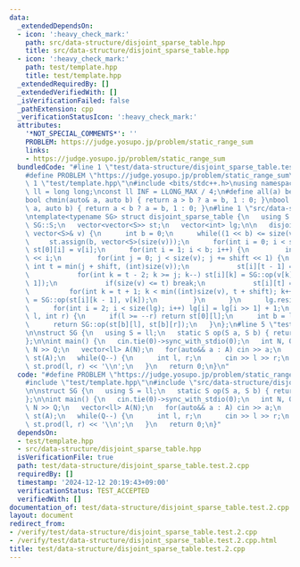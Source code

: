 ```yaml
---
data:
  _extendedDependsOn:
  - icon: ':heavy_check_mark:'
    path: src/data-structure/disjoint_sparse_table.hpp
    title: src/data-structure/disjoint_sparse_table.hpp
  - icon: ':heavy_check_mark:'
    path: test/template.hpp
    title: test/template.hpp
  _extendedRequiredBy: []
  _extendedVerifiedWith: []
  _isVerificationFailed: false
  _pathExtension: cpp
  _verificationStatusIcon: ':heavy_check_mark:'
  attributes:
    '*NOT_SPECIAL_COMMENTS*': ''
    PROBLEM: https://judge.yosupo.jp/problem/static_range_sum
    links:
    - https://judge.yosupo.jp/problem/static_range_sum
  bundledCode: "#line 1 \"test/data-structure/disjoint_sparse_table.test.2.cpp\"\n\
    #define PROBLEM \"https://judge.yosupo.jp/problem/static_range_sum\"\n\n#line\
    \ 1 \"test/template.hpp\"\n#include <bits/stdc++.h>\nusing namespace std;\nusing\
    \ ll = long long;\nconst ll INF = LLONG_MAX / 4;\n#define all(a) begin(a), end(a)\n\
    bool chmin(auto& a, auto b) { return a > b ? a = b, 1 : 0; }\nbool chmax(auto&\
    \ a, auto b) { return a < b ? a = b, 1 : 0; }\n#line 1 \"src/data-structure/disjoint_sparse_table.hpp\"\
    \ntemplate<typename SG> struct disjoint_sparse_table {\n   using S = typename\
    \ SG::S;\n   vector<vector<S>> st;\n   vector<int> lg;\n\n   disjoint_sparse_table(const\
    \ vector<S>& v) {\n      int b = 0;\n      while((1 << b) <= size(v)) b++;\n \
    \     st.assign(b, vector<S>(size(v)));\n      for(int i = 0; i < size(v); i++)\
    \ st[0][i] = v[i];\n      for(int i = 1; i < b; i++) {\n         int shift = 1\
    \ << i;\n         for(int j = 0; j < size(v); j += shift << 1) {\n           \
    \ int t = min(j + shift, (int)size(v));\n            st[i][t - 1] = v[t - 1];\n\
    \            for(int k = t - 2; k >= j; k--) st[i][k] = SG::op(v[k], st[i][k +\
    \ 1]);\n            if(size(v) <= t) break;\n            st[i][t] = v[t];\n  \
    \          for(int k = t + 1; k < min((int)size(v), t + shift); k++) st[i][k]\
    \ = SG::op(st[i][k - 1], v[k]);\n         }\n      }\n      lg.resize(1 << b);\n\
    \      for(int i = 2; i < size(lg); i++) lg[i] = lg[i >> 1] + 1;\n   }\n   S prod(int\
    \ l, int r) {\n      if(l >= --r) return st[0][l];\n      int b = lg[l ^ r];\n\
    \      return SG::op(st[b][l], st[b][r]);\n   }\n};\n#line 5 \"test/data-structure/disjoint_sparse_table.test.2.cpp\"\
    \n\nstruct SG {\n   using S = ll;\n   static S op(S a, S b) { return a + b; }\n\
    };\n\nint main() {\n   cin.tie(0)->sync_with_stdio(0);\n   int N, Q;\n   cin >>\
    \ N >> Q;\n   vector<ll> A(N);\n   for(auto&& a : A) cin >> a;\n   disjoint_sparse_table<SG>\
    \ st(A);\n   while(Q--) {\n      int l, r;\n      cin >> l >> r;\n      cout <<\
    \ st.prod(l, r) << '\\n';\n   }\n   return 0;\n}\n"
  code: "#define PROBLEM \"https://judge.yosupo.jp/problem/static_range_sum\"\n\n\
    #include \"test/template.hpp\"\n#include \"src/data-structure/disjoint_sparse_table.hpp\"\
    \n\nstruct SG {\n   using S = ll;\n   static S op(S a, S b) { return a + b; }\n\
    };\n\nint main() {\n   cin.tie(0)->sync_with_stdio(0);\n   int N, Q;\n   cin >>\
    \ N >> Q;\n   vector<ll> A(N);\n   for(auto&& a : A) cin >> a;\n   disjoint_sparse_table<SG>\
    \ st(A);\n   while(Q--) {\n      int l, r;\n      cin >> l >> r;\n      cout <<\
    \ st.prod(l, r) << '\\n';\n   }\n   return 0;\n}"
  dependsOn:
  - test/template.hpp
  - src/data-structure/disjoint_sparse_table.hpp
  isVerificationFile: true
  path: test/data-structure/disjoint_sparse_table.test.2.cpp
  requiredBy: []
  timestamp: '2024-12-12 20:19:43+09:00'
  verificationStatus: TEST_ACCEPTED
  verifiedWith: []
documentation_of: test/data-structure/disjoint_sparse_table.test.2.cpp
layout: document
redirect_from:
- /verify/test/data-structure/disjoint_sparse_table.test.2.cpp
- /verify/test/data-structure/disjoint_sparse_table.test.2.cpp.html
title: test/data-structure/disjoint_sparse_table.test.2.cpp
---
```

